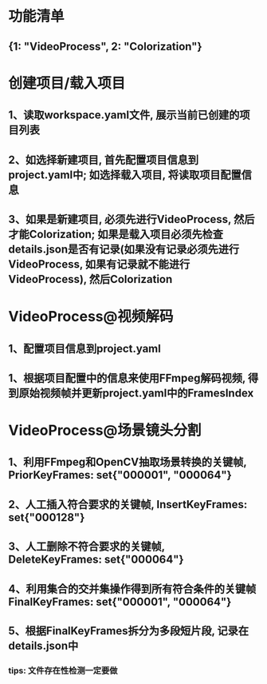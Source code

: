 # 功能清单
## {1: "VideoProcess", 2: "Colorization"}
# 创建项目/载入项目
## 1、读取workspace.yaml文件, 展示当前已创建的项目列表
## 2、如选择新建项目, 首先配置项目信息到project.yaml中; 如选择载入项目, 将读取项目配置信息
## 3、如果是新建项目, 必须先进行VideoProcess, 然后才能Colorization; 如果是载入项目必须先检查details.json是否有记录(如果没有记录必须先进行VideoProcess, 如果有记录就不能进行VideoProcess), 然后Colorization
# VideoProcess@视频解码
## 1、配置项目信息到project.yaml
## 1、根据项目配置中的信息来使用FFmpeg解码视频, 得到原始视频帧并更新project.yaml中的FramesIndex
# VideoProcess@场景镜头分割
## 1、利用FFmpeg和OpenCV抽取场景转换的关键帧, PriorKeyFrames: set{"000001", "000064"}
## 2、人工插入符合要求的关键帧, InsertKeyFrames: set{"000128"}
## 3、人工删除不符合要求的关键帧, DeleteKeyFrames: set{"000064"}
## 4、利用集合的交并集操作得到所有符合条件的关键帧 FinalKeyFrames: set{"000001", "000064"}
## 5、根据FinalKeyFrames拆分为多段短片段, 记录在details.json中
### tips: 文件存在性检测一定要做